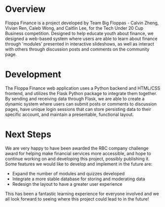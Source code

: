 # Overview
Floppa Finance is a project developed by Team Big Floppas - Calvin Zheng, Vivian Ren, Caleb Wong, and Caitlin Lee, for the Tech Under 20 Cup Business competition. Designed to help educate youth about finance, we designed a web-based system where users are able to learn about finance through 'modules' presented in interactive slideshows, as well as interact with others through discussion posts and comments on the community page.

# Development
The Floppa Finance web application uses a Python backend and HTML/CSS frontend, and utilizes the Flask Python package to integrate them together. By sending and receiving data through Flask, we are able to create a dynamic system where users can submit posts or comments to discussion pages, have unique login sessions that can store persisting data to their specific account, and maintain a presentable, functional layout. 

# Next Steps
We are very happy to have been awarded the RBC company challenge award for helping make financial services more accessible, and hope to continue working on and developing this project, possibly publishing it. Some features we would like to develop and implement in the future are: 
* Expand the number of modules and quizzes developed 
* Integrate a more stable database for storing and moderating data
* Redesign the layout to have a greater user experience

This has been a fantastic learning experience for everyone involved and we all look forward to seeing where this project could lead to in the future!
